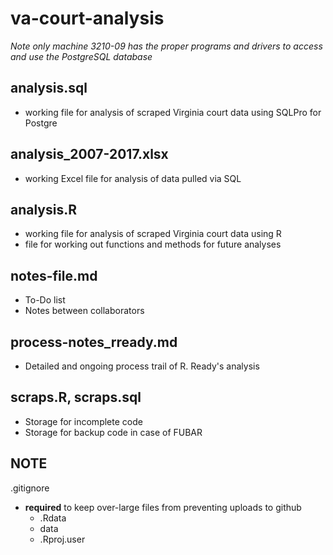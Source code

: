 # va-court-analysis

*Note only machine 3210-09 has the proper programs and drivers to access and use the PostgreSQL database*

## analysis.sql
* working file for analysis of scraped Virginia court data using SQLPro for Postgre

## analysis_2007-2017.xlsx
* working Excel file for analysis of data pulled via SQL

## analysis.R
* working file for analysis of scraped Virginia court data using R
* file for working out functions and methods for future analyses

## notes-file.md
* To-Do list
* Notes between collaborators

## process-notes_rready.md
* Detailed and ongoing process trail of R. Ready's analysis

## scraps.R, scraps.sql
* Storage for incomplete code
* Storage for backup code in case of FUBAR

## NOTE

.gitignore
* __required__ to keep over-large files from preventing uploads to github
	* .Rdata
	* data
	* .Rproj.user

